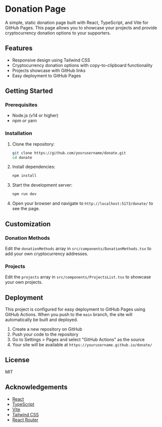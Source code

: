 # Donation Page

A simple, static donation page built with React, TypeScript, and Vite for GitHub Pages. This page allows you to showcase your projects and provide cryptocurrency donation options to your supporters.

## Features

- Responsive design using Tailwind CSS
- Cryptocurrency donation options with copy-to-clipboard functionality
- Projects showcase with GitHub links
- Easy deployment to GitHub Pages

## Getting Started

### Prerequisites

- Node.js (v14 or higher)
- npm or yarn

### Installation

1. Clone the repository:

   ```bash
   git clone https://github.com/yourusername/donate.git
   cd donate
   ```

2. Install dependencies:

   ```bash
   npm install
   ```

3. Start the development server:

   ```bash
   npm run dev
   ```

4. Open your browser and navigate to `http://localhost:5173/donate/` to see the page.

## Customization

### Donation Methods

Edit the `donationMethods` array in `src/components/DonationMethods.tsx` to add your own cryptocurrency addresses.

### Projects

Edit the `projects` array in `src/components/ProjectsList.tsx` to showcase your own projects.

## Deployment

This project is configured for easy deployment to GitHub Pages using GitHub Actions. When you push to the `main` branch, the site will automatically be built and deployed.

1. Create a new repository on GitHub
2. Push your code to the repository
3. Go to Settings > Pages and select "GitHub Actions" as the source
4. Your site will be available at `https://yourusername.github.io/donate/`

## License

MIT

## Acknowledgements

- [React](https://reactjs.org/)
- [TypeScript](https://www.typescriptlang.org/)
- [Vite](https://vitejs.dev/)
- [Tailwind CSS](https://tailwindcss.com/)
- [React Router](https://reactrouter.com/)
